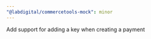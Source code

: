 ```yaml
---
"@labdigital/commercetools-mock": minor
---
```


Add support for adding a key when creating a payment
